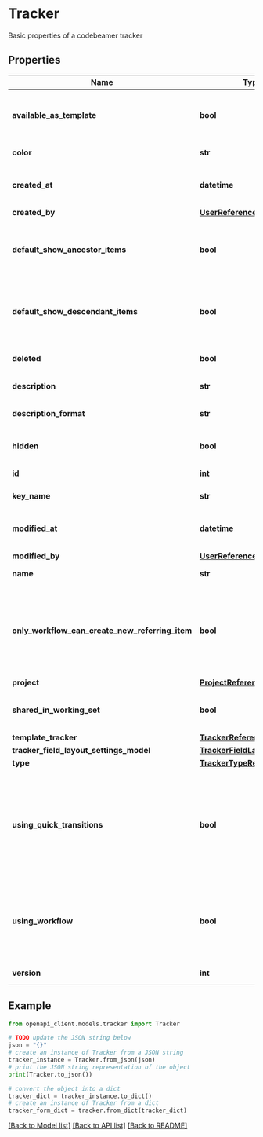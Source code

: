 # Tracker

Basic properties of a codebeamer tracker

## Properties

Name | Type | Description | Notes
------------ | ------------- | ------------- | -------------
**available_as_template** | **bool** | Indicator if the tracker can be used as a template | [optional] 
**color** | **str** | Color of the tracker | [optional] 
**created_at** | **datetime** | The date when the entity was created | [optional] 
**created_by** | [**UserReference**](UserReference.md) |  | [optional] 
**default_show_ancestor_items** | **bool** | Default Outline should show Ancestor Items or not | 
**default_show_descendant_items** | **bool** | Default Outline should show Descendant Items or not | 
**deleted** | **bool** | Indicator if the tracker is deleted | 
**description** | **str** | Description of the entity | [optional] 
**description_format** | **str** | Description format of the entity | [optional] 
**hidden** | **bool** | Indicator if the tracker is hidden | 
**id** | **int** | Id of the entity | [optional] 
**key_name** | **str** | Keyname of a tracker | [optional] 
**modified_at** | **datetime** | The date when the entity was modified | [optional] 
**modified_by** | [**UserReference**](UserReference.md) |  | [optional] 
**name** | **str** | Name of the entity | [optional] 
**only_workflow_can_create_new_referring_item** | **bool** | If true, then the only way to create new referring items is through workflow actions | 
**project** | [**ProjectReference**](ProjectReference.md) |  | [optional] 
**shared_in_working_set** | **bool** | If the tracker is shared in a WorkingSet | [optional] 
**template_tracker** | [**TrackerReference**](TrackerReference.md) |  | [optional] 
**tracker_field_layout_settings_model** | [**TrackerFieldLayoutSettings**](TrackerFieldLayoutSettings.md) |  | [optional] 
**type** | [**TrackerTypeReference**](TrackerTypeReference.md) |  | [optional] 
**using_quick_transitions** | **bool** | If true, then every transition will be executed immediately (if possible) without opening an editor for the item | 
**using_workflow** | **bool** | Should transitions and workflow actions be available in the tracker or not | 
**version** | **int** | Version of a tracker | [optional] 

## Example

```python
from openapi_client.models.tracker import Tracker

# TODO update the JSON string below
json = "{}"
# create an instance of Tracker from a JSON string
tracker_instance = Tracker.from_json(json)
# print the JSON string representation of the object
print(Tracker.to_json())

# convert the object into a dict
tracker_dict = tracker_instance.to_dict()
# create an instance of Tracker from a dict
tracker_form_dict = tracker.from_dict(tracker_dict)
```
[[Back to Model list]](../README.md#documentation-for-models) [[Back to API list]](../README.md#documentation-for-api-endpoints) [[Back to README]](../README.md)


